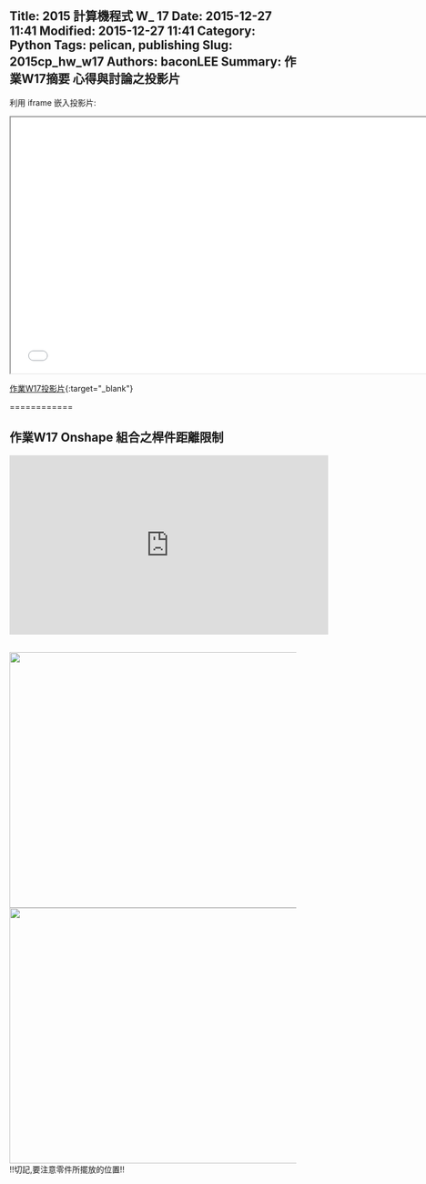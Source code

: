 Title: 2015 計算機程式 W_ 17
Date: 2015-12-27 11:41
Modified: 2015-12-27 11:41
Category: Python
Tags: pelican, publishing
Slug: 2015cp_hw_w17
Authors: baconLEE
Summary: 作業W17摘要
心得與討論之投影片
---------------------

利用 iframe 嵌入投影片:

<iframe src="cadp_w17_lecture.html" width="750" height="450"></iframe>

[作業W17投影片](cadp_w17_lecture.html){:target="_blank"}

============

作業W17  Onshape 組合之桿件距離限制
-------------------------
<iframe width="560" height="315" src="https://www.youtube.com/embed/LiFACze8oUs" frameborder="0" allowfullscreen></iframe> <p>
<br>
<img
src="https://copy.com/rFBrOjMv1lbFlfvt"width="600"height="449">
<br>
<img
src="https://copy.com/AudatdXuO8YUXZ2i"width="600"height="449">
<br>
!!切記,要注意零件所擺放的位置!!







